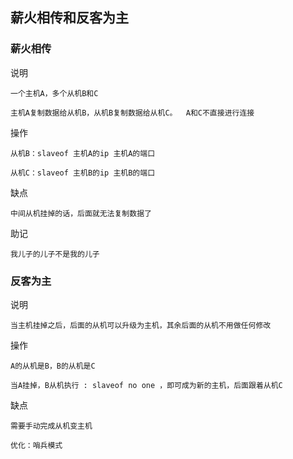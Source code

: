 ## 薪火相传和反客为主

### 薪火相传

说明

    一个主机A，多个从机B和C

    主机A复制数据给从机B，从机B复制数据给从机C。  A和C不直接进行连接

操作

    从机B：slaveof 主机A的ip 主机A的端口

    从机C：slaveof 主机B的ip 主机B的端口

缺点

    中间从机挂掉的话，后面就无法复制数据了

助记

    我儿子的儿子不是我的儿子

### 反客为主

说明

    当主机挂掉之后，后面的从机可以升级为主机，其余后面的从机不用做任何修改

操作

    A的从机是B，B的从机是C

    当A挂掉，B从机执行 : slaveof no one ，即可成为新的主机，后面跟着从机C

缺点

    需要手动完成从机变主机

    优化：哨兵模式